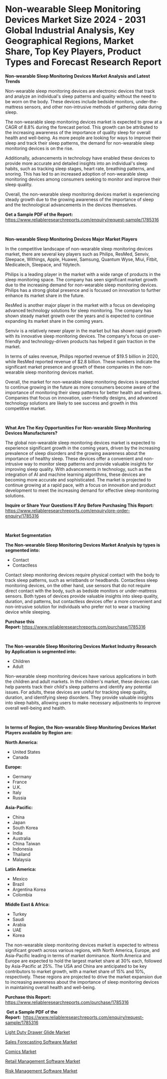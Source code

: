 <p><h1>Non-wearable Sleep Monitoring Devices Market Size 2024 - 2031 Global Industrial Analysis, Key Geographical Regions, Market Share, Top Key Players, Product Types and Forecast Research Report</h1></p><p><strong>Non-wearable Sleep Monitoring Devices Market Analysis and Latest Trends</strong></p>
<p><p>Non-wearable sleep monitoring devices are electronic devices that track and analyze an individual's sleep patterns and quality without the need to be worn on the body. These devices include bedside monitors, under-the-mattress sensors, and other non-intrusive methods of gathering data during sleep.</p><p>The non-wearable sleep monitoring devices market is expected to grow at a CAGR of 8.8% during the forecast period. This growth can be attributed to the increasing awareness of the importance of quality sleep for overall health and well-being. As more people are looking for ways to improve their sleep and track their sleep patterns, the demand for non-wearable sleep monitoring devices is on the rise.</p><p>Additionally, advancements in technology have enabled these devices to provide more accurate and detailed insights into an individual's sleep habits, such as tracking sleep stages, heart rate, breathing patterns, and snoring. This has led to an increased adoption of non-wearable sleep monitoring devices among consumers seeking to monitor and improve their sleep quality.</p><p>Overall, the non-wearable sleep monitoring devices market is experiencing steady growth due to the growing awareness of the importance of sleep and the technological advancements in the devices themselves.</p></p>
<p><strong>Get a Sample PDF of the Report:&nbsp;</strong> <a href="https://www.reliableresearchreports.com/enquiry/request-sample/1785316">https://www.reliableresearchreports.com/enquiry/request-sample/1785316</a></p>
<p>&nbsp;</p>
<p><strong>Non-wearable Sleep Monitoring Devices Major Market Players</strong></p>
<p><p>In the competitive landscape of non-wearable sleep monitoring devices market, there are several key players such as Philips, ResMed, Senviv, Sleepace, Withings, Apple, Huawei, Samsung, Quantum Wyse, Miui, Fitbit, Medicatech, Sleepace, and Ydytech. </p><p>Philips is a leading player in the market with a wide range of products in the sleep monitoring space. The company has seen significant market growth due to the increasing demand for non-wearable sleep monitoring devices. Philips has a strong global presence and is focused on innovation to further enhance its market share in the future.</p><p>ResMed is another major player in the market with a focus on developing advanced technology solutions for sleep monitoring. The company has shown steady market growth over the years and is expected to continue expanding its market share in the coming years.</p><p>Senviv is a relatively newer player in the market but has shown rapid growth with its innovative sleep monitoring devices. The company's focus on user-friendly and technology-driven products has helped it gain traction in the market.</p><p>In terms of sales revenue, Philips reported revenue of $19.5 billion in 2020, while ResMed reported revenue of $2.8 billion. These numbers indicate the significant market presence and growth of these companies in the non-wearable sleep monitoring devices market.</p><p>Overall, the market for non-wearable sleep monitoring devices is expected to continue growing in the future as more consumers become aware of the importance of monitoring their sleep patterns for better health and wellness. Companies that focus on innovation, user-friendly designs, and advanced technology solutions are likely to see success and growth in this competitive market.</p></p>
<p>&nbsp;</p>
<p><strong>What Are The Key Opportunities For Non-wearable Sleep Monitoring Devices Manufacturers?</strong></p>
<p><p>The global non-wearable sleep monitoring devices market is expected to experience significant growth in the coming years, driven by the increasing prevalence of sleep disorders and the growing awareness about the importance of healthy sleep. These devices offer a convenient and non-intrusive way to monitor sleep patterns and provide valuable insights for improving sleep quality. With advancements in technology, such as the integration of AI and machine learning algorithms, these devices are becoming more accurate and sophisticated. The market is projected to continue growing at a rapid pace, with a focus on innovation and product development to meet the increasing demand for effective sleep monitoring solutions.</p></p>
<p><strong>Inquire or Share Your Questions If Any Before Purchasing This Report:</strong> <a href="https://www.reliableresearchreports.com/enquiry/pre-order-enquiry/1785316">https://www.reliableresearchreports.com/enquiry/pre-order-enquiry/1785316</a></p>
<p>&nbsp;</p>
<p><strong>Market Segmentation</strong></p>
<p><strong>The Non-wearable Sleep Monitoring Devices Market Analysis by types is segmented into:</strong></p>
<p><ul><li>Contact</li><li>Contactless</li></ul></p>
<p><p>Contact sleep monitoring devices require physical contact with the body to track sleep patterns, such as wristbands or headbands. Contactless sleep monitoring devices, on the other hand, use sensors that do not require direct contact with the body, such as bedside monitors or under-mattress sensors. Both types of devices provide valuable insights into sleep quality, duration, and patterns, but contactless devices offer a more convenient and non-intrusive solution for individuals who prefer not to wear a tracking device while sleeping.</p></p>
<p><strong>Purchase this Report:&nbsp;</strong><a href="https://www.reliableresearchreports.com/purchase/1785316">https://www.reliableresearchreports.com/purchase/1785316</a></p>
<p>&nbsp;</p>
<p><strong>The Non-wearable Sleep Monitoring Devices Market Industry Research by Application is segmented into:</strong></p>
<p><ul><li>Children</li><li>Adult</li></ul></p>
<p><p>Non-wearable sleep monitoring devices have various applications in both the children and adult markets. In the children's market, these devices can help parents track their child's sleep patterns and identify any potential issues. For adults, these devices are useful for tracking sleep quality, duration, and identifying sleep disorders. They provide valuable insights into sleep habits, allowing users to make necessary adjustments to improve overall well-being and health.</p></p>
<p>&nbsp;</p>
<p><strong>In terms of Region, the Non-wearable Sleep Monitoring Devices Market Players available by Region are:</strong></p>
<p>
    <p> <strong> North America: </strong>
        <ul>
            <li>United States</li>
            <li>Canada</li>
        </ul>
        </p> 
    <p> <strong> Europe: </strong>
        <ul>
            <li>Germany</li>
            <li>France</li>
            <li>U.K.</li>
            <li>Italy</li>
            <li>Russia</li>
        </ul>
        </p> 
    <p> <strong> Asia-Pacific: </strong>
        <ul>
            <li>China</li>
            <li>Japan</li>
            <li>South Korea</li>
            <li>India</li>
            <li>Australia</li>
            <li>China Taiwan</li>
            <li>Indonesia</li>
            <li>Thailand</li>
            <li>Malaysia</li>
        </ul>
        </p> 
    <p> <strong> Latin America: </strong>
        <ul>
            <li>Mexico</li>
            <li>Brazil</li>
            <li>Argentina Korea</li>
            <li>Colombia</li>
        </ul>
        </p> 
    <p> <strong> Middle East & Africa: </strong>
        <ul>
            <li>Turkey</li>
            <li>Saudi</li>
            <li>Arabia</li>
            <li>UAE</li>
            <li>Korea</li>
        </ul>
    </p>
    </p>
<p><p>The non-wearable sleep monitoring devices market is expected to witness significant growth across various regions, with North America, Europe, and Asia-Pacific leading in terms of market dominance. North America and Europe are expected to hold the largest market share at 30% each, followed by Asia-Pacific at 25%. The USA and China are anticipated to be key contributors to market growth, with a market share of 15% and 10%, respectively. These regions are projected to drive the market expansion due to increasing awareness about the importance of sleep monitoring devices in maintaining overall health and well-being.</p></p>
<p><strong>Purchase this Report: </strong><a href="https://www.reliableresearchreports.com/purchase/1785316">https://www.reliableresearchreports.com/purchase/1785316</a></p>
<p>&nbsp;<strong>Get a Sample PDF of the Report:&nbsp;&nbsp;</strong><a href="https://www.reliableresearchreports.com/enquiry/request-sample/1785316">https://www.reliableresearchreports.com/enquiry/request-sample/1785316</a></p>
<p><strong></strong></p>
<p><p><a href="https://github.com/jaidynmorantestelletmjzya/Market-Research-Report-List-1/blob/main/light-duty-drawer-glide-market.md">Light Duty Drawer Glide Market</a></p><p><a href="https://medium.com/@williebarrett2023/sales-forecasting-software-market-research-report-its-history-and-forecast-2024-to-2031-17dd3f5a5734">Sales Forecasting Software Market</a></p><p><a href="https://github.com/juniordelafrance/Market-Research-Report-List-2/blob/main/comics-market.md">Comics Market</a></p><p><a href="https://medium.com/@williebarrett2023/retail-management-software-market-size-and-market-trends-complete-industry-overview-2024-to-2031-7f4469d1b485">Retail Management Software Market</a></p><p><a href="https://medium.com/@williebarrett2023/risk-management-software-market-outlook-industry-overview-and-forecast-2024-to-2031-8dca1c68eee4">Risk Management Software Market</a></p></p>